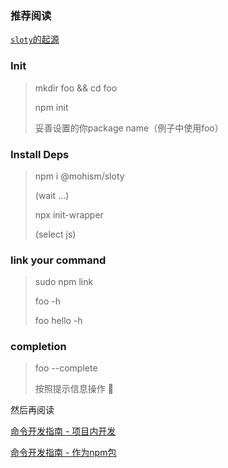 ### 推荐阅读

  [`sloty`的起源](./doc/about.md)
  
### Init

> mkdir foo && cd foo
> 
> npm init 
> 
> 妥善设置的你package name（例子中使用foo）

### Install Deps
>
> npm i @mohism/sloty
> 
> (wait ...)
> 
> npx init-wrapper
>
> (select js)


### link your command

> sudo npm link
> 
> foo -h
> 
> foo hello -h

### completion

> foo --complete
>
> 按照提示信息操作 👀

然后再阅读 

[命令开发指南 - 项目内开发](./doc/js/DEV_GUIDE_1.md)

[命令开发指南 - 作为npm包](./doc/js/DEV_GUIDE_2.md)